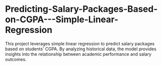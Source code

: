# Predicting-Salary-Packages-Based-on-CGPA---Simple-Linear-Regression
This project leverages simple linear regression to predict salary packages based on students' CGPA. By analyzing historical data, the model provides insights into the relationship between academic performance and salary outcomes.
